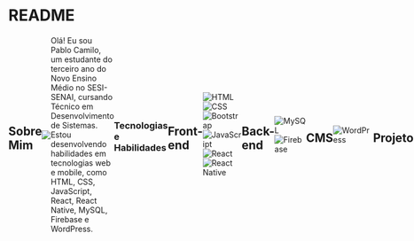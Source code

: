 # README
<div style="display: flex; align-items: center;">
  
  
  ## Sobre Mim
<img src="https://tenor.com/search/sabo-gifs" class="tenor-gif-embed" data-postid="22509437" data-share-method="host" data-aspect-ratio="1.77778" data-width="100%">
  Olá! Eu sou Pablo Camilo, um estudante do terceiro ano do Novo Ensino Médio no SESI-SENAI, cursando Técnico em Desenvolvimento de Sistemas. Estou desenvolvendo habilidades em tecnologias web e mobile, como HTML, CSS, JavaScript, React, React Native, MySQL, Firebase e WordPress.
  

  ### Tecnologias e Habilidades

## Front-end
![HTML](https://img.shields.io/badge/HTML5-E34F26?style=for-the-badge&logo=html5&logoColor=white)
![CSS](https://img.shields.io/badge/CSS3-1572B6?style=for-the-badge&logo=css3&logoColor=white)
![Bootstrap](https://img.shields.io/badge/Bootstrap-563D7C?style=for-the-badge&logo=bootstrap&logoColor=white)
![JavaScript](https://img.shields.io/badge/JavaScript-F7DF1E?style=for-the-badge&logo=javascript&logoColor=black)
![React](https://img.shields.io/badge/React-20232A?style=for-the-badge&logo=react&logoColor=61DAFB)
![React Native](https://img.shields.io/badge/React_Native-20232A?style=for-the-badge&logo=react&logoColor=61DAFB)

## Back-end
![MySQL](https://img.shields.io/badge/MySQL-00000F?style=for-the-badge&logo=mysql&logoColor=white)
![Firebase](https://img.shields.io/badge/Firebase-FFCA28?style=for-the-badge&logo=firebase&logoColor=black)

## CMS
![WordPress](https://img.shields.io/badge/Wordpress-21759B?style=for-the-badge&logo=wordpress&logoColor=white)

  ## Projetos

  ### Projeto 1: PineApple Company
  Descrição: Site finalizado utilizando apenas HTML e CSS.
  - GitHub: [PineApple-Company](https://github.com/leonardosantana214/PineApple-Company)

<div>
    <a href="https://github.com/Danielomes">
        <img loading="lazy" height="180em" src="https://github-readme-stats.vercel.app/api?username=PabloCamiloJesus&layout=compact&langs_count=7&theme=tokyonight" alt="Top Languages" />  
    </a>
    <a href="https://github.com/Danielomes">
        <img loading="lazy" height="180em" src="https://github-readme-stats.vercel.app/api/top-langs/?username=PabloCamiloJesus&show_icons=true&theme=tokyonight&include_all_commits=true&count_private=false" alt="GitHub Stats" />
    </a>
  

</div>

  ## Contato

  - Email: pcpablotpajesuspc@gmail.com

  Sinta-se à vontade para explorar meus projetos e entrar em contato!
</div>
